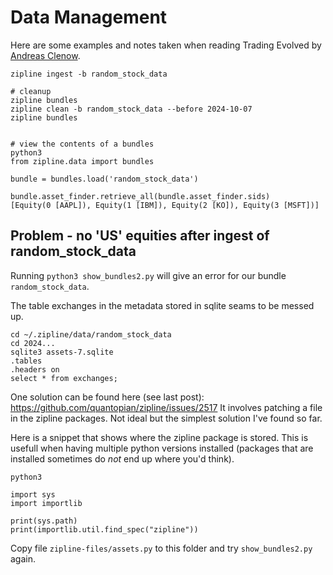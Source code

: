 # Data Management

Here are some examples and notes taken when reading Trading Evolved by 
[Andreas Clenow](https://www.clenow.com/books).

```
zipline ingest -b random_stock_data

# cleanup
zipline bundles
zipline clean -b random_stock_data --before 2024-10-07
zipline bundles


# view the contents of a bundles
python3
from zipline.data import bundles

bundle = bundles.load('random_stock_data')

bundle.asset_finder.retrieve_all(bundle.asset_finder.sids)
[Equity(0 [AAPL]), Equity(1 [IBM]), Equity(2 [KO]), Equity(3 [MSFT])]
```

## Problem - no 'US' equities after ingest of random_stock_data

Running `python3 show_bundles2.py` will give an error for our bundle `random_stock_data`.

The table exchanges in the metadata stored in sqlite seams to be messed up.

```
cd ~/.zipline/data/random_stock_data
cd 2024...
sqlite3 assets-7.sqlite
.tables
.headers on
select * from exchanges;
```

One solution can be found here (see last post): https://github.com/quantopian/zipline/issues/2517
It involves patching a file in the zipline packages. Not ideal but the simplest solution I've found so
far.

Here is a snippet that shows where the zipline package is stored. This is usefull when having multiple
python versions installed (packages that are installed sometimes do *not* end up where you'd think).

```
python3

import sys
import importlib

print(sys.path)
print(importlib.util.find_spec("zipline"))
```

Copy file `zipline-files/assets.py` to this folder and try `show_bundles2.py` again.
